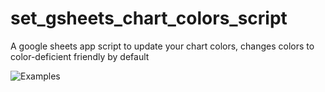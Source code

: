 # set_gsheets_chart_colors_script
A google sheets app script to update your chart colors, changes colors to color-deficient friendly by default


![Examples](/images/example_charts.jpg)


